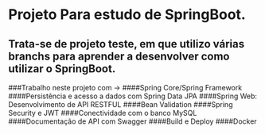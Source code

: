 # Projeto Para estudo de SpringBoot.
## Trata-se de projeto teste, em que utilizo várias branchs para aprender a desenvolver como utilizar o SpringBoot.
###Trabalho neste projeto com -> 
####Spring Core/Spring Framework
####Persistência e acesso a dados com Spring Data JPA
####Spring Web: Desenvolvimento de API RESTFUL
####Bean Validation
####Spring Security e JWT
####Conectividade com o banco MySQL
####Documentação de API com Swagger
####Build e Deploy
####Docker

